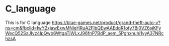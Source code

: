 # C_language
 This is for C language
https://blue-games.net/product/grand-theft-auto-v?ns=cm&fbclid=IwY2xjawExwMNleHRuA2FlbQEwAAEdoR1ofy7Bj0VZ6sjKFyWecQ52SzJIvz4lpQwb6WtgaTjWLxJ96fnP7BdP_aem_5Pghxnuhi1vyA37NRchzsA
